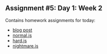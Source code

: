 ## Assignment #5: Day 1: Week 2

Contains homework assignments for today:
- [blog post](https://medium.com/@TheBeckyHamm/acronyms-and-flags-c295a2752192)
- [normal.js](normal.js)
- [hard.js](hard.js)
- [nightmare.js](nightmare.js)